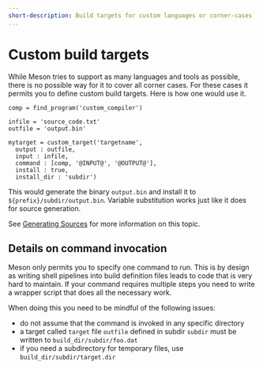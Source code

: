 ```yaml
---
short-description: Build targets for custom languages or corner-cases
...
```


# Custom build targets

While Meson tries to support as many languages and tools as possible,
there is no possible way for it to cover all corner cases. For these
cases it permits you to define custom build targets. Here is how one
would use it.

```meson
comp = find_program('custom_compiler')

infile = 'source_code.txt'
outfile = 'output.bin'

mytarget = custom_target('targetname',
  output : outfile,
  input : infile,
  command : [comp, '@INPUT@', '@OUTPUT@'],
  install : true,
  install_dir : 'subdir')
```

This would generate the binary `output.bin` and install it to
`${prefix}/subdir/output.bin`. Variable substitution works just like
it does for source generation.

See [Generating Sources](Generating-sources.md) for more information on this topic.

## Details on command invocation

Meson only permits you to specify one command to run. This is by
design as writing shell pipelines into build definition files leads to
code that is very hard to maintain. If your command requires
multiple steps you need to write a wrapper script that does all the
necessary work.

When doing this you need to be mindful of the following issues:

* do not assume that the command is invoked in any specific directory
* a target called `target` file `outfile` defined in subdir `subdir`
  must be written to `build_dir/subdir/foo.dat`
* if you need a subdirectory for temporary files, use
  `build_dir/subdir/target.dir`
